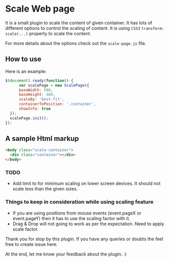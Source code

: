 # Scale Web page

It is a small plugin to scale the content of given container. It has lots of different options to control the scaling of content. It is using `CSS3` `transform: scale(...)` property to scale the content.

For more details about the options check out the `scale-page.js` file.

## How to use

Here is an example:

```javascript
$(document).ready(function() {
      var scalePage = new ScalePage({
      baseWidth: 500,
      baseHeight: 400,
      scaleBy: 'best-fit',
      containerToPosition: '.container',
      showInfo: true
  });
  scalePage.init();
});
```

## A sample Html markup

```html
<body class="scale-container">
  <div class="container"></div>
</body>
```
### TODO
- Add limit to for minimum scaling on lower screen devices. It should not scale less than the given sizes.

### Things to keep in consideration while using scaling feature 
- If you are using positions from mouse events (event.pageX or event.pageY) then it has to use the scaling factor with it.
- Drag & Drop will not going to work as per the expectation. Need to apply scale factor.

Thank you for stop by this plugin. If you have any queries or doubts the feel free to create issue here. 

At the end, let me know your feedback about the plugin. :)